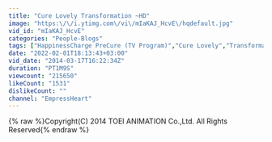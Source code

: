 ```yaml
---
title: "Cure Lovely Transformation ~HD"
image: "https:\/\/i.ytimg.com\/vi\/mIaKAJ_HcvE\/hqdefault.jpg"
vid_id: "mIaKAJ_HcvE"
categories: "People-Blogs"
tags: ["HappinessCharge PreCure (TV Program)","Cure Lovely","Transformation"]
date: "2022-02-01T18:13:43+03:00"
vid_date: "2014-03-17T16:22:34Z"
duration: "PT1M9S"
viewcount: "215650"
likeCount: "1531"
dislikeCount: ""
channel: "EmpressHeart"
---
```

{% raw %}Copyright(C) 2014 TOEI ANIMATION Co.,Ltd. All Rights Reserved{% endraw %}
